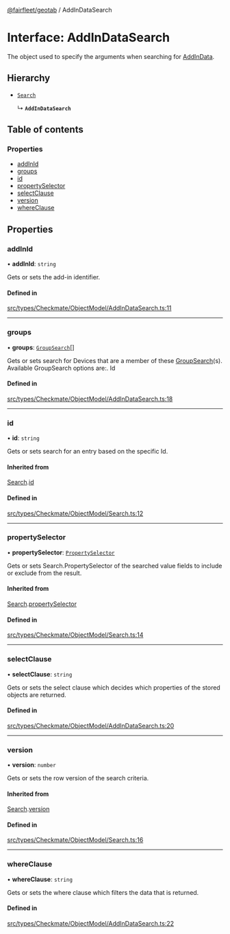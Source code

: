 [@fairfleet/geotab](../README.md) / AddInDataSearch

# Interface: AddInDataSearch

The object used to specify the arguments when searching for [AddInData](AddInData.md).

## Hierarchy

- [`Search`](Search.md)

  ↳ **`AddInDataSearch`**

## Table of contents

### Properties

- [addInId](AddInDataSearch.md#addinid)
- [groups](AddInDataSearch.md#groups)
- [id](AddInDataSearch.md#id)
- [propertySelector](AddInDataSearch.md#propertyselector)
- [selectClause](AddInDataSearch.md#selectclause)
- [version](AddInDataSearch.md#version)
- [whereClause](AddInDataSearch.md#whereclause)

## Properties

### addInId

• **addInId**: `string`

Gets or sets the add-in identifier.

#### Defined in

[src/types/Checkmate/ObjectModel/AddInDataSearch.ts:11](https://github.com/fairfleet/geotab/blob/d57d931/src/types/Checkmate/ObjectModel/AddInDataSearch.ts#L11)

___

### groups

• **groups**: [`GroupSearch`](GroupSearch.md)[]

Gets or sets search for Devices that are a member of these [GroupSearch](GroupSearch.md)(s).
 Available
 GroupSearch options are:.
 <list><item><description>Id</description></item></list>

#### Defined in

[src/types/Checkmate/ObjectModel/AddInDataSearch.ts:18](https://github.com/fairfleet/geotab/blob/d57d931/src/types/Checkmate/ObjectModel/AddInDataSearch.ts#L18)

___

### id

• **id**: `string`

Gets or sets search for an entry based on the specific Id.

#### Inherited from

[Search](Search.md).[id](Search.md#id)

#### Defined in

[src/types/Checkmate/ObjectModel/Search.ts:12](https://github.com/fairfleet/geotab/blob/d57d931/src/types/Checkmate/ObjectModel/Search.ts#L12)

___

### propertySelector

• **propertySelector**: [`PropertySelector`](PropertySelector.md)

Gets or sets Search.PropertySelector of the searched value fields to include or exclude from the result.

#### Inherited from

[Search](Search.md).[propertySelector](Search.md#propertyselector)

#### Defined in

[src/types/Checkmate/ObjectModel/Search.ts:14](https://github.com/fairfleet/geotab/blob/d57d931/src/types/Checkmate/ObjectModel/Search.ts#L14)

___

### selectClause

• **selectClause**: `string`

Gets or sets the select clause which decides which properties of the stored objects are returned.

#### Defined in

[src/types/Checkmate/ObjectModel/AddInDataSearch.ts:20](https://github.com/fairfleet/geotab/blob/d57d931/src/types/Checkmate/ObjectModel/AddInDataSearch.ts#L20)

___

### version

• **version**: `number`

Gets or sets the row version of the search criteria.

#### Inherited from

[Search](Search.md).[version](Search.md#version)

#### Defined in

[src/types/Checkmate/ObjectModel/Search.ts:16](https://github.com/fairfleet/geotab/blob/d57d931/src/types/Checkmate/ObjectModel/Search.ts#L16)

___

### whereClause

• **whereClause**: `string`

Gets or sets the where clause which filters the data that is returned.

#### Defined in

[src/types/Checkmate/ObjectModel/AddInDataSearch.ts:22](https://github.com/fairfleet/geotab/blob/d57d931/src/types/Checkmate/ObjectModel/AddInDataSearch.ts#L22)
